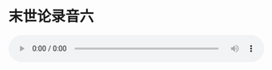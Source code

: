 # 末世论录音六

<audio style="width: 100%;" preload="false" controls controlslist="nodownload"><source src="//file.simai.life/audio/mp3/old/27427.mp3" type="audio/mpeg">Your browser does not support the audio element.</audio>


